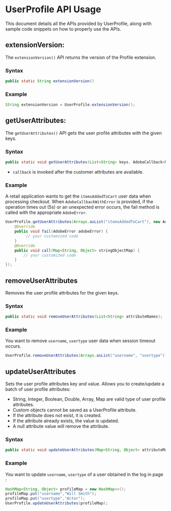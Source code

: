 # UserProfile API Usage

This document details all the APIs provided by UserProfile, along with sample code snippets on how to properly use the APIs.

## extensionVersion:

The `extensionVersion()` API returns the version of the Profile extension.

### Syntax

```Java
public static String extensionVersion()
```

### Example

```Java
String extensionVersion = UserProfile.extensionVersion();
```

## getUserAttributes:

The `getUserAttributes()` API gets the user profile attributes with the given keys.

### Syntax

```Java
public static void getUserAttributes(List<String> keys, AdobeCallback<Map<String, Object>> callback)
```

- `callback` is invoked after the customer attributes are available.

### Example

A retail application wants to get the `itemsAddedToCart` user data when processing checkout.
When `AdobeCallbackWithError` is provided, if the operation times out (5s) or an unexpected error occurs, the fail method is called with the appropriate `AdobeError`.

```Java
UserProfile.getUserAttributes(Arrays.asList("itemsAddedToCart"), new AdobeCallbackWithError<Map<String, Object>>() {
    @Override
    public void fail(AdobeError adobeError) {
         // your customized code
    }
    @Override
    public void call(Map<String, Object> stringObjectMap) {
        // your customized code
    }
});
```

## removeUserAttributes

Removes the user profile attributes for the given keys.

### Syntax

```Java
public static void removeUserAttributes(List<String> attributeNames);

```

### Example

You want to remove `username`, `usertype` user data when session timeout occurs.

```Java
UserProfile.removeUserAttributes(Arrays.asList("username", "usertype"));
```

## updateUserAttributes

Sets the user profile attributes key and value.
Allows you to create/update a batch of user profile attributes:

- String, Integer, Boolean, Double, Array, Map are valid type of user profile attributes.
- Custom objects cannot be saved as a UserProfile attribute.
- If the attribute does not exist, it is created.
- If the attribute already exists, the value is updated.
- A null attribute value will remove the attribute.

### Syntax

```Java
public static void updateUserAttributes(Map<String, Object> attributeMap)
```

### Example

You want to update `username`, `usertype` of a user obtained in the log in page :

```Java
HashMap<String, Object> profileMap = new HashMap<>();
profileMap.put("username","Will Smith");
profileMap.put("usertype","Actor");
UserProfile.updateUserAttributes(profileMap);

```
